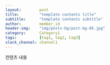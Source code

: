 ```yaml
---
layout:        post
title:         "template contents title"
subtitle:      "template contents subtitle"
author:        member_id
header-img:    "img/posts-bg/post-bg-05.jpg"
category:      Category1
tags:          [tag1, tag2, tag3]
slack_channel: channel1
---
```


컨텐츠 내용
